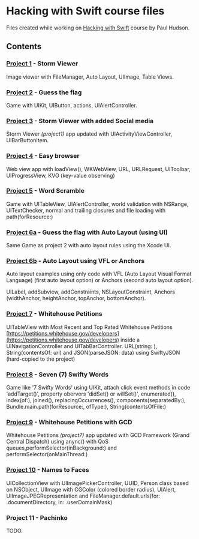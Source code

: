 # Hacking with Swift course files
Files created while working on [Hacking with Swift](https://www.hackingwithswift.com/read) course by Paul Hudson.

## Contents

### [Project 1](project1-Storm-Viewer/project1-Storm-Viewer) - Storm Viewer

Image viewer with FileManager, Auto Layout, UIImage, Table Views.

### [Project 2](project2-Guess-the-flag/project2-Guess-the-flag) - Guess the flag

Game with UIKit, UIButton, actions, UIAlertController.

### [Project 3](project3-Storm-Viewer-with-social-media/project3-Storm-Viewer) - Storm Viewer with added Social media

Storm Viewer _(project1)_ app updated with UIActivityViewController, UIBarButtonItem.

### [Project 4](project4-easy-browser/project4-easy-browser) - Easy browser

Web view app with loadView(), WKWebView, URL, URLRequest, UIToolbar, UIProgressView, KVO (key-value observing)

### [Project 5](project5-world-scramble/project5-world-scramble) - Word Scramble

Game with UITableView, UIAlertController, world validation with NSRange, UITextChecker, normal and trailing closures and file loading with path(forResource:)

### [Project 6a](project6a-Guess-the-flag/project6a-Guess-the-flag) - Guess the flag with Auto Layout (using UI)

Same Game as project 2 with auto layout rules using the Xcode UI.

### [Project 6b](project6b-auto-layout-in-code/project6b-auto-layout-in-code) - Auto Layout using VFL or Anchors

Auto layout examples using only code with VFL (Auto Layout Visual Format Language) (first auto layout option) or Anchors (second auto layout option).

UILabel, addSubview, addConstraints, NSLayoutConstraint, Anchors (widthAnchor, heightAnchor, topAnchor, bottomAnchor).

### [Project 7](project7-whitehouse-petitions/project7-whitehouse-petitions) - Whitehouse Petitions

UITableView with Most Recent and Top Rated Whitehouse Petitions [https://petitions.whitehouse.gov/developers](https://petitions.whitehouse.gov/developers) inside a UINavigationController and UITabBarController. URL(string: ), String(contentsOf: url) and JSON(parseJSON: data) using SwiftyJSON (hard-copied to the project)

### [Project 8](project8-seven-swifty-words/project8-seven-swifty-words) - Seven (7) Swifty Words

Game like '7 Swifty Words' using UIKit, attach click event methods in code 'addTarget()', property obervers 'didSet() or willSet()', enumerated(), index(of:), joined(), replacingOccurrences(), components(separatedBy:), Bundle.main.path(forResource:, ofType:), String(contentsOfFile:)

### [Project 9](project9-whitehouse-petitions-with-GCD/project9-whitehouse-petitions-with-GCD) - Whitehouse Petitions with GCD

Whitehouse Petitions _(project7)_ app updated with GCD Framework (Grand Central Dispatch) using anync() with QoS queues,performSelector(inBackground:) and performSelector(onMainThread:)

### [Project 10](project10-names-to-faces/project10-names-to-faces) - Names to Faces

UICollectionView with UIImagePickerController, UUID, Person class based on NSObject, UIImage with CGColor (colored border radius), UIAlert, UIImageJPEGRepresentation and FileManager.default.urls(for: .documentDirectory, in: .userDomainMask)

### Project 11 - Pachinko

TODO.
